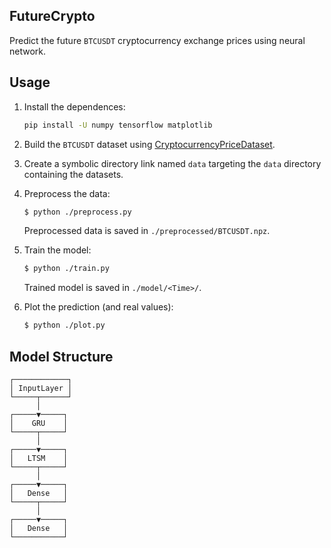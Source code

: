 ## FutureCrypto

Predict the future `BTCUSDT` cryptocurrency exchange prices using neural network.

## Usage

1. Install the dependences:

   ```sh
   pip install -U numpy tensorflow matplotlib
   ```

2. Build the `BTCUSDT` dataset using [CryptocurrencyPriceDataset](https://github.com/NKID00/CryptocurrencyPriceDataset).

3. Create a symbolic directory link named `data` targeting the `data` directory containing the datasets.

4. Preprocess the data:

   ```sh
   $ python ./preprocess.py
   ```

   Preprocessed data is saved in `./preprocessed/BTCUSDT.npz`.


5. Train the model:

   ```sh
   $ python ./train.py
   ```

   Trained model is saved in `./model/<Time>/`.

1. Plot the prediction (and real values):

   ```sh
   $ python ./plot.py
   ```

## Model Structure

```
┌────────────┐
│ InputLayer │
└─────┬──────┘
      │
┌─────▼─────┐
│    GRU    │
└─────┬─────┘
      │
┌─────▼─────┐
│   LTSM    │
└─────┬─────┘
      │
┌─────▼─────┐
│   Dense   │
└─────┬─────┘
      │
┌─────▼─────┐
│   Dense   │
└───────────┘
```